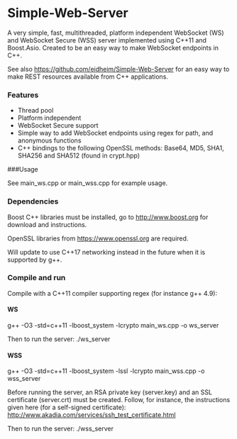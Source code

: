 Simple-Web-Server
=================

A very simple, fast, multithreaded, platform independent WebSocket (WS) and WebSocket Secure (WSS) server implemented using C++11 and Boost.Asio. Created to be an easy way to make WebSocket endpoints in C++.

See also https://github.com/eidheim/Simple-Web-Server for an easy way to make REST resources available from C++ applications. 

### Features

* Thread pool
* Platform independent
* WebSocket Secure support
* Simple way to add WebSocket endpoints using regex for path, and anonymous functions
* C++ bindings to the following OpenSSL methods: Base64, MD5, SHA1, SHA256 and SHA512 (found in crypt.hpp)

###Usage

See main_ws.cpp or main_wss.cpp for example usage. 

### Dependencies

Boost C++ libraries must be installed, go to http://www.boost.org for download and instructions. 

OpenSSL libraries from https://www.openssl.org are required. 

Will update to use C++17 networking instead in the future when it is supported by g++. 

### Compile and run

Compile with a C++11 compiler supporting regex (for instance g++ 4.9):

#### WS

g++ -O3 -std=c++11 -lboost_system -lcrypto main_ws.cpp -o ws_server

Then to run the server: ./ws_server

#### WSS

g++ -O3 -std=c++11 -lboost_system -lssl -lcrypto main_wss.cpp -o wss_server

Before running the server, an RSA private key (server.key) and an SSL certificate (server.crt) must be created. Follow, for instance, the instructions given here (for a self-signed certificate): http://www.akadia.com/services/ssh_test_certificate.html

Then to run the server: ./wss_server
